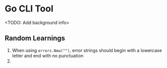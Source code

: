 # Go CLI Tool

<TODO: Add background info>

## Random Learnings

1. When using `errors.New("")`, error strings should begin with a lowercase letter and end with no punctuation
2. 